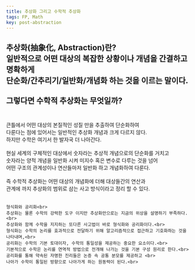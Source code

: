 ```yaml
---
title: 추상화 그리고 수학적 추상화
tags: FP, Math
key: post-abstraction
---
```


추상화(抽象化, Abstraction)란?<br>
일반적으로 어떤 대상의 복잡한 상황이나 개념을 간결하고 명확하게<br>
단순화/간추리기/일반화/개념화 하는 것을 이르는 말이다.<br>
<br>
그렇다면 수학적 추상화는 무엇일까?<br>
<br>
---
큰틀에서 어떤 대상의 본질적인 성질 만을 추출하여 단순화하여<br>
다룬다는 점에 있어서는 일반적인 추상화 개념과 크게 다르지 않다.<br>
하지만 수학은 여기서 한 발자국 더 나아간다.<br>
<br>
현실 세계의 구체적인 대상에서 숫자라는 추상적 개념으로의 단순화를 거치고<br>
숫자라는 양적 개념을 일반화 시켜 미지수 혹은 변수로 다루는 것을 넘어<br>
어떤 구조의 관계성이나 연산들마저 일반화 하고 개념화하여 다룬다.<br>
<br>
즉 수학적 추상화는 어떤 대상의 개념화에 더해 대상들간의 연산과<br>
관계에 까지 추상화의 범위로 삼는 사고 방식이라고 정리 할 수 있다.<br>
<br>

```
형식화와 공리화<br>
추상화는 물론 수학의 강력한 도구 이지만 추상화만으로는 지금의 위상을 설명하기 부족하다.<br>
추상화와 함께 수학을 지지하는 또다른 사고법이 바로 형식화와 공리화이다.<br>
형식화는 수학의 논리를 효과적으로 전달하기 위해 알고리즘적으로 접근하고 기호화하는 것을 나타내며,<br>
공리화는 수학의 기본 토대이자, 수학의 통일성을 제공하는 중요한 요소이다.<br>
기본적으로 수학은 논리를 연역적 방법으로 전개해 나가는 것을 기본 구성 원리로 한다.<br>
공리화를 통해 약속된 자명한 진리들은 논증 속 공통 분모를 제공하고 <br>
나아가 수학이 통일된 방향으로 나아가게 하는 원동력이 된다.<br>
```
